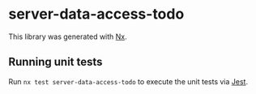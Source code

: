 # server-data-access-todo

This library was generated with [Nx](https://nx.dev).

## Running unit tests

Run `nx test server-data-access-todo` to execute the unit tests via [Jest](https://jestjs.io).
